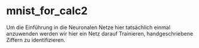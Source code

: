 # mnist_for_calc2

Um die Einführung in die Neuronalen Netze hier tatsächlich einmal anzuwenden werden wir hier ein Netz darauf Trainieren, handgeschriebene Ziffern zu identifizieren. 
